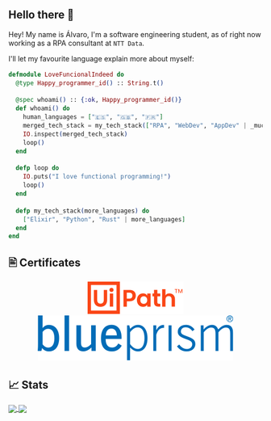## Hello there 👋

Hey! My name is Álvaro, I'm a software engineering student, as of right now working as a RPA consultant at `NTT Data`.

I'll let my favourite language explain more about myself:

```elixir
defmodule LoveFuncionalIndeed do
  @type Happy_programmer_id() :: String.t()

  @spec whoami() :: {:ok, Happy_programmer_id()}
  def whoami() do
    human_languages = ["🇪🇸", "🇬🇧", "🇫🇷"]
    merged_tech_stack = my_tech_stack(["RPA", "WebDev", "AppDev" | _much_more])
    IO.inspect(merged_tech_stack)
    loop()
  end

  defp loop do
    IO.puts("I love functional programming!")
    loop()
  end

  defp my_tech_stack(more_languages) do
    ["Elixir", "Python", "Rust" | more_languages]
  end
end
```

## 🖹 Certificates

<div style="text-align: center;">
    <img src="assets/uipath-seeklogo.com.svg" alt="UiPath" style="margin: 0 10px;">
    <img src="assets/Blue_Prism_logo.svg" alt="Blueprism" style="margin: 0 10px;">
</div>

## 📈 Stats

<a href="https://github.com/anuraghazra/github-readme-stats">
  <img height=200 align="center" src="https://github-readme-stats.vercel.app/api?username=alvarocaboUPM&theme=radical" />
</a>
<a href="https://github.com/anuraghazra/convoychat">
  <img height=200 align="center" src="https://github-readme-stats.vercel.app/api/top-langs/?username=alvarocaboUPM&hide=java,html,css&layout=compact&card_width=200&theme=radical" />
</a>
